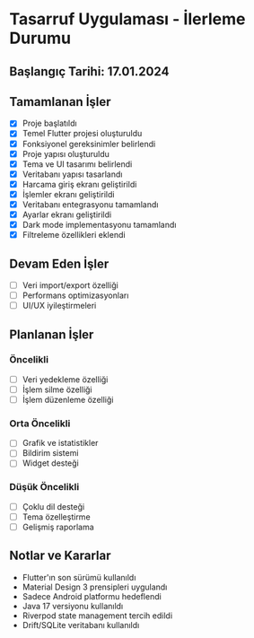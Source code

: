 # Tasarruf Uygulaması - İlerleme Durumu

## Başlangıç Tarihi: 17.01.2024

## Tamamlanan İşler
- [x] Proje başlatıldı
- [x] Temel Flutter projesi oluşturuldu
- [x] Fonksiyonel gereksinimler belirlendi
- [x] Proje yapısı oluşturuldu
- [x] Tema ve UI tasarımı belirlendi
- [x] Veritabanı yapısı tasarlandı
- [x] Harcama giriş ekranı geliştirildi
- [x] İşlemler ekranı geliştirildi
- [x] Veritabanı entegrasyonu tamamlandı
- [x] Ayarlar ekranı geliştirildi
- [x] Dark mode implementasyonu tamamlandı
- [x] Filtreleme özellikleri eklendi

## Devam Eden İşler
- [ ] Veri import/export özelliği
- [ ] Performans optimizasyonları
- [ ] UI/UX iyileştirmeleri

## Planlanan İşler
### Öncelikli
- [ ] Veri yedekleme özelliği
- [ ] İşlem silme özelliği
- [ ] İşlem düzenleme özelliği

### Orta Öncelikli
- [ ] Grafik ve istatistikler
- [ ] Bildirim sistemi
- [ ] Widget desteği

### Düşük Öncelikli
- [ ] Çoklu dil desteği
- [ ] Tema özelleştirme
- [ ] Gelişmiş raporlama

## Notlar ve Kararlar
- Flutter'ın son sürümü kullanıldı
- Material Design 3 prensipleri uygulandı
- Sadece Android platformu hedeflendi
- Java 17 versiyonu kullanıldı
- Riverpod state management tercih edildi
- Drift/SQLite veritabanı kullanıldı
